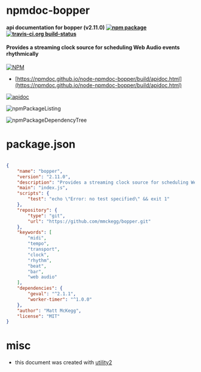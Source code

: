 # npmdoc-bopper

#### api documentation for  bopper (v2.11.0)  [![npm package](https://img.shields.io/npm/v/npmdoc-bopper.svg?style=flat-square)](https://www.npmjs.org/package/npmdoc-bopper) [![travis-ci.org build-status](https://api.travis-ci.org/npmdoc/node-npmdoc-bopper.svg)](https://travis-ci.org/npmdoc/node-npmdoc-bopper)

#### Provides a streaming clock source for scheduling Web Audio events rhythmically

[![NPM](https://nodei.co/npm/bopper.png?downloads=true&downloadRank=true&stars=true)](https://www.npmjs.com/package/bopper)

- [https://npmdoc.github.io/node-npmdoc-bopper/build/apidoc.html](https://npmdoc.github.io/node-npmdoc-bopper/build/apidoc.html)

[![apidoc](https://npmdoc.github.io/node-npmdoc-bopper/build/screenCapture.buildCi.browser.%252Ftmp%252Fbuild%252Fapidoc.html.png)](https://npmdoc.github.io/node-npmdoc-bopper/build/apidoc.html)

![npmPackageListing](https://npmdoc.github.io/node-npmdoc-bopper/build/screenCapture.npmPackageListing.svg)

![npmPackageDependencyTree](https://npmdoc.github.io/node-npmdoc-bopper/build/screenCapture.npmPackageDependencyTree.svg)



# package.json

```json

{
    "name": "bopper",
    "version": "2.11.0",
    "description": "Provides a streaming clock source for scheduling Web Audio events rhythmically",
    "main": "index.js",
    "scripts": {
        "test": "echo \"Error: no test specified\" && exit 1"
    },
    "repository": {
        "type": "git",
        "url": "https://github.com/mmckegg/bopper.git"
    },
    "keywords": [
        "midi",
        "tempo",
        "transport",
        "clock",
        "rhythm",
        "beat",
        "bar",
        "web audio"
    ],
    "dependencies": {
        "geval": "^2.1.1",
        "worker-timer": "^1.0.0"
    },
    "author": "Matt McKegg",
    "license": "MIT"
}
```



# misc
- this document was created with [utility2](https://github.com/kaizhu256/node-utility2)
